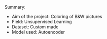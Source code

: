 Summary:

  - Aim of the project: Coloring of B&W pictures
  - Field: Unsupervised Learning
  - Dataset: Custom made
  - Model used: Autoencoder
